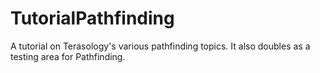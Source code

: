 # TutorialPathfinding
A tutorial on Terasology's various pathfinding topics.
It also doubles as a testing area for Pathfinding.

